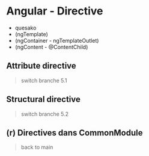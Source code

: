 # Angular - Directive
- quesako
- (ngTemplate)
- (ngContainer - ngTemplateOutlet)
- (ngContent - @ContentChild)

## Attribute directive
> switch branche 5.1

## Structural directive
> switch branche 5.2

## (r) Directives dans CommonModule

> back to main